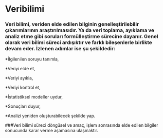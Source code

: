 # Veribilimi
### Veri bilimi, veriden elde edilen bilginin genelleştirilebilir çıkarımlarının araştırılmasıdır. Ya da veri toplama, ayıklama ve analiz etme gibi soruları formülleştirme sürecine dayanır. Genel olarak veri bilimi süreci ardışıktır ve farklı bileşenlerle birlikte devam eder. İzlenen adımlar ise şu şekildedir:

*İlgilenilen soruyu tanımla,

*Veriyi elde et,

*Veriyi ayıkla,

*Veriyi kontrol et,

*İstatistiksel modeller uydur,

*Sonuçları duyur,

*Analizi yeniden oluşturabilecek şekilde yap.

###Veri bilimi süreci döngüsel ve amaç, işlem sonrasında elde edilen bilgiler sonucunda karar verme aşamasına ulaşmaktır.

